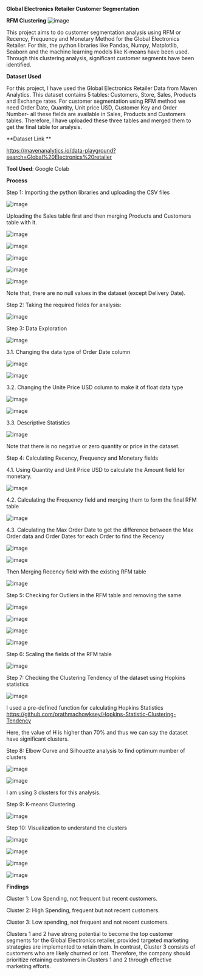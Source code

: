 **Global Electronics Retailer Customer Segmentation**

**RFM Clustering**
![image](https://github.com/Tanusree1997/K-means-Clustering-of-retail-customers/assets/164666871/63a5605b-81ac-4d10-8264-89c919c108e4)

This project aims to do customer segmentation analysis using RFM or Recency, Frequency and Monetary Method for the Global Electronics Retailer. For this, the python libraries like Pandas, Numpy, Matplotlib, Seaborn and the machine learning models like K-means have been used. Through this clustering analysis, significant customer segments have been identified.

**Dataset Used**

For this project, I have used the Global Electronics Retailer Data from Maven Analytics. This dataset contains 5 tables: Customers, Store, Sales, Products and Exchange rates. For customer segmentation using RFM method we need Order Date, Quantity, Unit price USD, Customer Key and Order Number- all these fields are available in Sales, Products and Customers tables. Therefore, I have uploaded these three tables and merged them to get the final table for analysis.

**Dataset Link	**

https://mavenanalytics.io/data-playground?search=Global%20Electronics%20retailer

**Tool Used**: Google Colab

**Process**

Step 1: Importing the python libraries and uploading the CSV files 

![image](https://github.com/Tanusree1997/K-means-Clustering-of-retail-customers/assets/164666871/ef5a3384-a924-463d-a5f5-90b728c8b7ff)

Uploading the Sales table first and then merging Products and Customers table with it.

![image](https://github.com/Tanusree1997/K-means-Clustering-of-retail-customers/assets/164666871/45a43f88-29aa-4804-b21e-077bb709c7d7)

![image](https://github.com/Tanusree1997/K-means-Clustering-of-retail-customers/assets/164666871/db5a8f4f-aaec-492e-accd-72bc97936517)

![image](https://github.com/Tanusree1997/K-means-Clustering-of-retail-customers/assets/164666871/2487f6af-7acc-4d22-985e-7494d3b2552a)

![image](https://github.com/Tanusree1997/K-means-Clustering-of-retail-customers/assets/164666871/5e353de5-5d6e-418d-ae08-2bbd139dc206)

![image](https://github.com/Tanusree1997/K-means-Clustering-of-retail-customers/assets/164666871/6384aebc-2fdc-4140-82bf-ca976dd1a6ca)

Note that, there are no null values in the dataset (except Delivery Date).

Step 2: Taking the required fields for analysis:

![image](https://github.com/Tanusree1997/K-means-Clustering-of-retail-customers/assets/164666871/90c3f3f5-033e-4775-9b0b-7ad8db9c76e4)

Step 3: Data Exploration

![image](https://github.com/Tanusree1997/K-means-Clustering-of-retail-customers/assets/164666871/91d5c884-7e05-4fdb-b429-0fe864a86c13)

3.1. Changing the data type of Order Date column

![image](https://github.com/Tanusree1997/K-means-Clustering-of-retail-customers/assets/164666871/9aecbbbc-1b8d-4438-9a87-74160b3d2056)

![image](https://github.com/Tanusree1997/K-means-Clustering-of-retail-customers/assets/164666871/7d8658da-5476-4c8e-b1d0-d11443a1dd50)

3.2. Changing the Unite Price USD column to make it of float data type

![image](https://github.com/Tanusree1997/K-means-Clustering-of-retail-customers/assets/164666871/c4f1acd1-6bd0-434b-990c-041d0d9e59b2)

![image](https://github.com/Tanusree1997/K-means-Clustering-of-retail-customers/assets/164666871/a2d1eca3-db95-4264-bb77-4477237e4f96)

3.3. Descriptive Statistics

![image](https://github.com/Tanusree1997/K-means-Clustering-of-retail-customers/assets/164666871/a6b14ccd-6b6d-4fda-a46c-ec0e0b9ec9ac)

Note that there is no negative or zero quantity or price in the dataset.

Step 4: Calculating Recency, Frequency and Monetary fields

4.1. Using Quantity and Unit Price USD to calculate the Amount field for monetary.

![image](https://github.com/Tanusree1997/K-means-Clustering-of-retail-customers/assets/164666871/91e2b144-5eab-4f05-bdd0-c083d2154da2)

4.2. Calculating the Frequency field and merging them to form the final RFM table

![image](https://github.com/Tanusree1997/K-means-Clustering-of-retail-customers/assets/164666871/2f97e491-ecbb-4645-876a-f4c695edc144)

4.3. Calculating the Max Order Date to get the difference between the Max Order data and Order Dates for each Order to find the Recency

![image](https://github.com/Tanusree1997/K-means-Clustering-of-retail-customers/assets/164666871/6ed2a718-c9d9-4aff-9549-7ad605a478ac)

![image](https://github.com/Tanusree1997/K-means-Clustering-of-retail-customers/assets/164666871/b4b10d9e-0eb6-496d-9180-24ce5802c9f1)

Then Merging Recency field with the existing RFM table

![image](https://github.com/Tanusree1997/K-means-Clustering-of-retail-customers/assets/164666871/f4cc5461-4aab-4341-9be2-b86f629564a1)

Step 5: Checking for Outliers in the RFM table and removing the same

![image](https://github.com/Tanusree1997/K-means-Clustering-of-retail-customers/assets/164666871/ed166486-59b6-42fa-96cb-23c3b1ed3c36)

![image](https://github.com/Tanusree1997/K-means-Clustering-of-retail-customers/assets/164666871/7a4d2c1f-aa4e-4f9b-b585-e47cd9e0ae9d)

![image](https://github.com/Tanusree1997/K-means-Clustering-of-retail-customers/assets/164666871/e2420e1c-faeb-4585-a3c5-6916db3d3fbb)

![image](https://github.com/Tanusree1997/K-means-Clustering-of-retail-customers/assets/164666871/d29f29b4-5be3-4cbe-a0e2-9e5a506dfffe)

Step 6: Scaling the fields of the RFM table

![image](https://github.com/Tanusree1997/K-means-Clustering-of-retail-customers/assets/164666871/2a8b0f14-2610-48de-ba7a-4163b35cf625)

Step 7: Checking the Clustering Tendency of the dataset using Hopkins statistics

![image](https://github.com/Tanusree1997/K-means-Clustering-of-retail-customers/assets/164666871/4e56c914-b4e0-4fed-9cf9-360124b12249)

I used a pre-defined function for calculating Hopkins Statistics https://github.com/prathmachowksey/Hopkins-Statistic-Clustering-Tendency  

Here, the value of H is higher than 70% and thus we can say the dataset have significant clusters.

Step 8: Elbow Curve and Silhouette analysis to find optimum number of clusters

![image](https://github.com/Tanusree1997/K-means-Clustering-of-retail-customers/assets/164666871/af1cafea-bd5a-44e1-959f-1a41664129ef)

![image](https://github.com/Tanusree1997/K-means-Clustering-of-retail-customers/assets/164666871/1e1ae4bf-2b6e-4245-a128-427cb5f12503)

I am using 3 clusters for this analysis.

Step 9: K-means Clustering

![image](https://github.com/Tanusree1997/K-means-Clustering-of-retail-customers/assets/164666871/907f7fc6-ad01-45fa-bc48-4211ca31eab0)

Step 10: Visualization to understand the clusters

![image](https://github.com/Tanusree1997/K-means-Clustering-of-retail-customers/assets/164666871/ee90f1ee-eb95-4c28-b446-1d4243aa40c1)

![image](https://github.com/Tanusree1997/K-means-Clustering-of-retail-customers/assets/164666871/3d967b95-0b38-48de-a2db-36954ab446c5)

![image](https://github.com/Tanusree1997/K-means-Clustering-of-retail-customers/assets/164666871/810efd41-473e-46cc-8bdc-8e2d55ee3f8d)

![image](https://github.com/Tanusree1997/K-means-Clustering-of-retail-customers/assets/164666871/e684aaa9-6590-4bcc-bde2-b98ffb17acbf)

**Findings**

Cluster 1: Low Spending, not frequent but recent customers.

Cluster 2: High Spending, frequent but not recent customers.

Cluster 3: Low spending, not frequent and not recent customers.

Clusters 1 and 2 have strong potential to become the top customer segments for the Global Electronics retailer, provided targeted marketing strategies are implemented to retain them. In contrast, Cluster 3 consists of customers who are likely churned or lost. Therefore, the company should prioritize retaining customers in Clusters 1 and 2 through effective marketing efforts.




